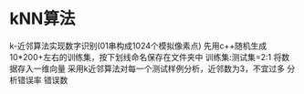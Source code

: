 # kNN算法
k-近邻算法实现数字识别(01串构成1024个模拟像素点)
先用c++随机生成10*200+左右的训练集，按下划线命名保存在文件夹中
训练集:测试集=2:1
将数据存入一维向量
采用k近邻算法对每一个测试样例分析，近邻数为3，不宜过多
分析错误率 错误数 